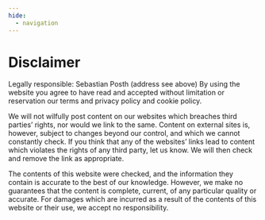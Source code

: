 ```yaml
---
hide:
  - navigation
---
```


# Disclaimer

Legally responsible: Sebastian Posth (address see above) By using the website you agree to have read
and accepted without limitation or reservation our terms and privacy policy and cookie policy.

We will not wilfully post content on our websites which breaches third parties’ rights, nor would we
link to the same. Content on external sites is, however, subject to changes beyond our control, and
which we cannot constantly check. If you think that any of the websites’ links lead to content which
violates the rights of any third party, let us know. We will then check and remove the link as
appropriate.

The contents of this website were checked, and the information they contain is accurate to the best
of our knowledge. However, we make no guarantees that the content is complete, current, of any
particular quality or accurate. For damages which are incurred as a result of the contents of this
website or their use, we accept no responsibility.
